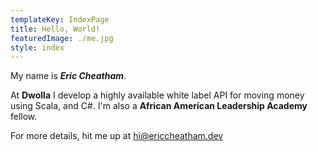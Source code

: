 ```yaml
---
templateKey: IndexPage
title: Hello, World!
featuredImage: ./me.jpg
style: index
---
```


My name is **_Eric Cheatham_**.

At **Dwolla** I develop a highly available white label API for moving money using Scala, and C#. I'm also a **African American Leadership Academy** fellow.

<span class="secondary-text">

For more details, hit me up at hi@ericcheatham.dev

</span>
